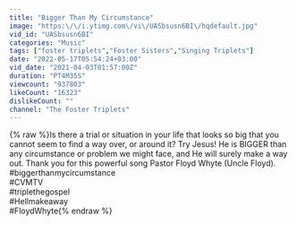 ```yaml
---
title: "Bigger Than My Circumstance"
image: "https:\/\/i.ytimg.com\/vi\/UASbsusn6BI\/hqdefault.jpg"
vid_id: "UASbsusn6BI"
categories: "Music"
tags: ["foster triplets","Foster Sisters","Singing Triplets"]
date: "2022-05-17T05:54:24+03:00"
vid_date: "2021-04-03T01:57:00Z"
duration: "PT4M35S"
viewcount: "937803"
likeCount: "16323"
dislikeCount: ""
channel: "The Foster Triplets"
---
```

{% raw %}Is there a trial or situation in your life that looks so big that you cannot seem to find a way over, or around it? Try Jesus! He is BIGGER than any circumstance or problem we might face, and He will surely make a way out. Thank you for this powerful song Pastor Floyd Whyte (Uncle Floyd).<br />#biggerthanmycircumstance<br />#CVMTV<br />#triplethegospel<br />#Hellmakeaway<br />#FloydWhyte{% endraw %}
